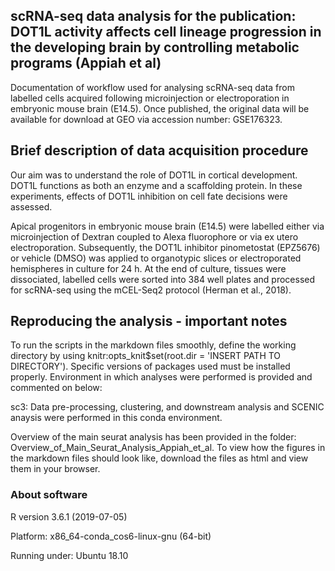 ## scRNA-seq data analysis for the publication: DOT1L activity affects cell lineage progression in the developing brain by controlling metabolic programs (Appiah et al)
Documentation of workflow used for analysing scRNA-seq data from labelled cells acquired following microinjection or electroporation in embryonic mouse brain (E14.5). Once published, the original data will be available for download at GEO via accession number: GSE176323.

## Brief description of data acquisition procedure
Our aim was to understand the role of DOT1L in cortical development. DOT1L functions as both an enzyme and a scaffolding protein. In these experiments, effects of DOT1L inhibition on cell fate decisions were assessed.

Apical progenitors in embryonic mouse brain (E14.5) were labelled either via microinjection of Dextran coupled to Alexa fluorophore or via ex utero electroporation. Subsequently, the DOT1L inhibitor pinometostat (EPZ5676) or vehicle (DMSO) was applied to organotypic slices or electroporated hemispheres in culture for 24 h. At the end of culture, tissues were dissociated, labelled cells were sorted into 384 well plates and processed for scRNA-seq using the mCEL-Seq2 protocol (Herman et al., 2018).

## Reproducing the analysis - important notes
To run the scripts in the markdown files smoothly, define the working directory by using knitr:opts_knit$set(root.dir = 'INSERT PATH TO DIRECTORY').
Specific versions of packages used must be installed properly. Environment in which analyses were performed is provided and commented on below:

sc3: Data pre-processing, clustering, and downstream analysis and SCENIC anaysis were performed in this conda environment.

Overview of the main seurat analysis has been provided in the folder: Overview_of_Main_Seurat_Analysis_Appiah_et_al. To view how the figures in the markdown files should look like, download the files as html and view them in your browser.

### About software
R version 3.6.1 (2019-07-05)

Platform: x86_64-conda_cos6-linux-gnu (64-bit)

Running under: Ubuntu 18.10


